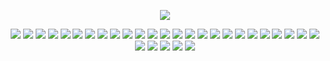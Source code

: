<p align="center"
  
![](https://komarev.com/ghpvc/?username=your-github-username&color=FFB6C1&label=waves&abbreviated=true)
<p align="center"
  
![](https://64.media.tumblr.com/c3050120d811db8e4e1cf539f51347cc/3c7512c789785a26-ca/s100x200/d58d0821fc612a749f38bfbc0f578636e7b44a6c.pnj)
![](https://64.media.tumblr.com/ba3289d5f870a808167b937e730d58da/3c7512c789785a26-66/s100x200/e49009de9acb65c3509d7242bab9821d9af2a4f1.webp)
![](https://64.media.tumblr.com/fac1aa9afc4498031d23001598ecac53/3c7512c789785a26-e9/s100x200/33b1c66e037e179cad901bda9c9d531ec617da5f.gifv)
![](https://64.media.tumblr.com/820eeb95ca98b32432610d8fc51ce329/3c7512c789785a26-76/s100x200/5f37f3220f14fdc0a308acb4351a8faf8d416786.webp)
![](https://64.media.tumblr.com/e99afceb58a4e4e6a64655a40995f3dd/3c7512c789785a26-1a/s100x200/6d36fb68dd149e239e26fbf17e69205ee06f3c05.webp)
![](https://64.media.tumblr.com/503e0fb57f774c1b686b094c3ca949df/3c7512c789785a26-9b/s100x200/b10bf94a54fdfc71445ed1ee7eb2563b26b6ef15.webp)
![](https://64.media.tumblr.com/b21e990cfbcc3b66489f88d7af558e24/3c7512c789785a26-e7/s250x400/2bf12630a5c195533d580f862c53f3427e2cb22b.gifv)
![](https://64.media.tumblr.com/f7a17f59e95eb7fcd017593b883dcc1e/3c7512c789785a26-1b/s100x200/6923c2e08673efcfc4aec42116cc8985a2aaebc7.gifv)
![](https://64.media.tumblr.com/350f1ef0a2606ea6c8210974e8135e34/3c7512c789785a26-99/s100x200/ee7b1fb477672683a8e87bcb7d81a7750a8414a0.png)
![](https://64.media.tumblr.com/13595bb2fb34cbe7fdfc7ed9fa40ddc3/3c7512c789785a26-25/s100x200/dc91c71c08354f828652649ed68a27ef25fd25e1.gifv)
![](https://64.media.tumblr.com/5545b74c03dfe607d5e36dcfa5cfe69b/3c7512c789785a26-58/s100x200/6f3b386cb61bc4dc55b61eb8d445b0606f28bde5.jpg)
![](https://64.media.tumblr.com/e49de4b1d3da8b31fc6a2c06f0097b8e/3c7512c789785a26-07/s100x200/c4ea32587546152e7fe652d7003a67a85d9ff238.gifv)
![](https://64.media.tumblr.com/2e2b5a372863ea1ba9ed29f51a004575/3c7512c789785a26-eb/s250x400/907d9105af8497de7551fc2407fcacbfb4810976.webp)
![](https://64.media.tumblr.com/2d1865237057de6c090f9dbb3ca598e1/3c7512c789785a26-ef/s100x200/b6fe55a92077562c49c39282abc0957792b8c06d.png)
![](https://64.media.tumblr.com/851c648c1f55e58faaa0b9356c1630cf/3c7512c789785a26-82/s100x200/a2712e7e1d4ba2504c16b0481a358b4bbcddb26f.webp)
![](https://64.media.tumblr.com/d1ed91fc5b59749365dfbb112c1eac2c/3c7512c789785a26-ce/s100x200/a61625bb1b85ef941621d39ee5573185058c3825.gifv)
![](https://64.media.tumblr.com/38441dd588e4ced837c56e592b179792/3c7512c789785a26-8e/s100x200/2f57b5d29bc207d791581c095196c35f51116127.gifv)
![](https://64.media.tumblr.com/775ef01c9ad949a881b15bd5850b58cb/3c7512c789785a26-2a/s100x200/a9ecf5cf9dd30edf65a9fb2ca15a72c4dea3409e.gifv)
![](https://64.media.tumblr.com/9928367a23cf5049f14c7a7a618e207c/3c7512c789785a26-a6/s100x200/7ec96f6e91dcc24921e73b44cefa34ab0c7c4e9b.png)
![](https://64.media.tumblr.com/459d70e9fc40bf02298c8d80734cac4c/3c7512c789785a26-dc/s250x400/2d2eda2a30937036a02719872441887b9441a01c.webp)
![](https://64.media.tumblr.com/4b922901b05e068e9a0a61edd5a3653b/3c7512c789785a26-0b/s100x200/41d26a50d5c90e0f5c4abe989ad4ed923079fd4c.gifv)
![](https://64.media.tumblr.com/c146dcfbcbada11f3cdaa964b8b30bd2/3c7512c789785a26-ef/s100x200/268a46368abfd08bcd6f7961e1d13bd3d7edafd7.webp)
![](https://64.media.tumblr.com/c5dea8db4ecad9855d934b96070c91e3/3c7512c789785a26-98/s100x200/c0d38830c8c030702c15ba9672f9f1e5e5355d6a.png)
![](https://64.media.tumblr.com/71a7f0892ee7909475f0dbf07c763eca/3c7512c789785a26-b5/s100x200/65213801e8db02cb60550045873fd625de189fec.gifv)
![](https://64.media.tumblr.com/f12e5e2898ab7a05f45ccee577d546fb/3c7512c789785a26-f7/s100x200/12860cd003b666e99f9137a30a7a34355659e369.gifv)
![](https://64.media.tumblr.com/e39036ecf9b7a15baaf09d002cb8d122/3c7512c789785a26-87/s100x200/c54fbd42798e11e36fdeb3997f6178f2d557cd0d.gifv)
![](https://64.media.tumblr.com/d336606f1f5ab87545182f182711e788/3c7512c789785a26-66/s100x200/eb8a126c1cf400f1524f38a0bd20940852a4b068.jpg)
![](https://64.media.tumblr.com/b3c387650d8c66e62d87eaaadc502073/21317507f7352712-90/s100x200/0e66996acce2e367ddb860482501bddb56e7f263.webp)
![](https://64.media.tumblr.com/05709a5f0eb47da30aee563c462a7338/21317507f7352712-4b/s100x200/7324b9651fc5c546142d791c39ff5201c274891b.webp)
![](https://64.media.tumblr.com/aefb370bb15b6975e8bc9c44e949bd4a/e69ada103ddfcdc2-e7/s100x200/bf4638aa4310e1f401367e898cf8faa41d1f2954.pnj)
<p align="center"

